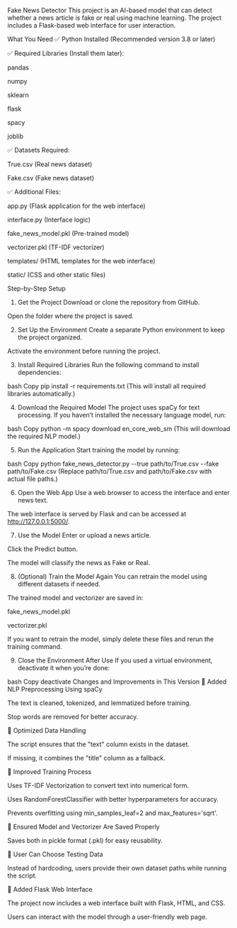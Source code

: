 Fake News Detector
This project is an AI-based model that can detect whether a news article is fake or real using machine learning. The project includes a Flask-based web interface for user interaction.

What You Need
✅ Python Installed (Recommended version 3.8 or later)

✅ Required Libraries (Install them later):

pandas

numpy

sklearn

flask

spacy

joblib

✅ Datasets Required:

True.csv (Real news dataset)

Fake.csv (Fake news dataset)

✅ Additional Files:

app.py (Flask application for the web interface)

interface.py (Interface logic)

fake_news_model.pkl (Pre-trained model)

vectorizer.pkl (TF-IDF vectorizer)

templates/ (HTML templates for the web interface)

static/ (CSS and other static files)

Step-by-Step Setup
1. Get the Project
Download or clone the repository from GitHub.

Open the folder where the project is saved.

2. Set Up the Environment
Create a separate Python environment to keep the project organized.

Activate the environment before running the project.

3. Install Required Libraries
Run the following command to install dependencies:

bash
Copy
pip install -r requirements.txt
(This will install all required libraries automatically.)

4. Download the Required Model
The project uses spaCy for text processing. If you haven’t installed the necessary language model, run:

bash
Copy
python -m spacy download en_core_web_sm
(This will download the required NLP model.)

5. Run the Application
Start training the model by running:

bash
Copy
python fake_news_detector.py --true path/to/True.csv --fake path/to/Fake.csv
(Replace path/to/True.csv and path/to/Fake.csv with actual file paths.)

6. Open the Web App
Use a web browser to access the interface and enter news text.

The web interface is served by Flask and can be accessed at http://127.0.0.1:5000/.

7. Use the Model
Enter or upload a news article.

Click the Predict button.

The model will classify the news as Fake or Real.

8. (Optional) Train the Model Again
You can retrain the model using different datasets if needed.

The trained model and vectorizer are saved in:

fake_news_model.pkl

vectorizer.pkl

If you want to retrain the model, simply delete these files and rerun the training command.

9. Close the Environment After Use
If you used a virtual environment, deactivate it when you’re done:

bash
Copy
deactivate
Changes and Improvements in This Version
🔹 Added NLP Preprocessing Using spaCy

The text is cleaned, tokenized, and lemmatized before training.

Stop words are removed for better accuracy.

🔹 Optimized Data Handling

The script ensures that the "text" column exists in the dataset.

If missing, it combines the "title" column as a fallback.

🔹 Improved Training Process

Uses TF-IDF Vectorization to convert text into numerical form.

Uses RandomForestClassifier with better hyperparameters for accuracy.

Prevents overfitting using min_samples_leaf=2 and max_features='sqrt'.

🔹 Ensured Model and Vectorizer Are Saved Properly

Saves both in pickle format (.pkl) for easy reusability.

🔹 User Can Choose Testing Data

Instead of hardcoding, users provide their own dataset paths while running the script.

🔹 Added Flask Web Interface

The project now includes a web interface built with Flask, HTML, and CSS.

Users can interact with the model through a user-friendly web page.
